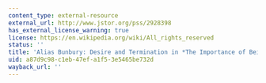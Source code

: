 ```yaml
---
content_type: external-resource
external_url: http://www.jstor.org/pss/2928398
has_external_license_warning: true
license: https://en.wikipedia.org/wiki/All_rights_reserved
status: ''
title: 'Alias Bunbury: Desire and Termination in *The Importance of Being Earnest*'
uid: a87d9c98-c1eb-47ef-a1f5-3e5465be732d
wayback_url: ''
---
```

